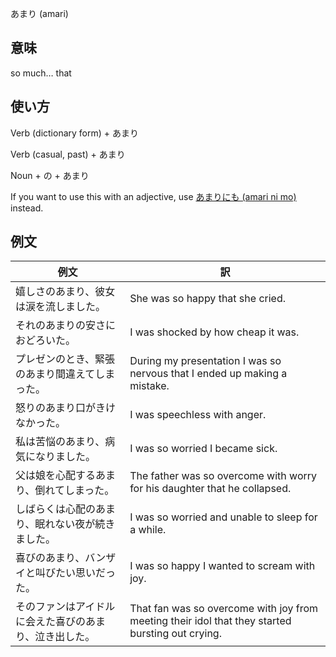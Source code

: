 あまり (amari)

## 意味
so much… that

## 使い方

Verb (dictionary form)	+ あまり

Verb (casual, past)     + あまり

Noun + の               + あまり

If you want to use this with an adjective, use [あまりにも (amari ni mo)](amarinimo.md) instead.

## 例文

|例文|訳|
| --- | --- |
|嬉しさのあまり、彼女は涙を流しました。|She was so happy that she cried.|
|それのあまりの安さにおどろいた。|I was shocked by how cheap it was.|
|プレゼンのとき、緊張のあまり間違えてしまった。|During my presentation I was so nervous that I ended up making a mistake.|
|怒りのあまり口がきけなかった。|I was speechless with anger.|
|私は苦悩のあまり、病気になりました。|I was so worried I became sick.|
|父は娘を心配するあまり、倒れてしまった。|The father was so overcome with worry for his daughter that he collapsed.|
|しばらくは心配のあまり、眠れない夜が続きました。|I was so worried and unable to sleep for a while.
|喜びのあまり、バンザイと叫びたい思いだった。|I was so happy I wanted to scream with joy.|
|そのファンはアイドルに会えた喜びのあまり、泣き出した。|That fan was so overcome with joy from meeting their idol that they started bursting out crying.|